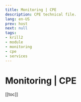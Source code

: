 ```yaml
---
title: Monitoring | CPE
description: CPE technical file.
lang: en-US
prev: host
next: null
tags:
- krill2
- module
- monitoring
- cpe
- services
---
```

# Monitoring | CPE

[[toc]]
